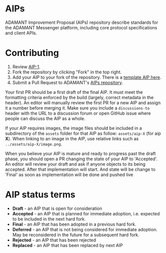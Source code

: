 # AIPs
ADAMANT Improvement Proposal (AIPs) repository describe standards for the ADAMANT Messenger platform, including core protocol specifications and client APIs.

# Contributing

 1. Review [AIP-1](AIPS/aip-1.md).
 2. Fork the repository by clicking "Fork" in the top right.
 3. Add your AIP to your fork of the repository. There is a [template AIP here](aip-X.md).
 4. Submit a Pull Request to ADAMANT's [AIPs repository](https://github.com/Adamant-im/AIPs).

Your first PR should be a first draft of the final AIP. It must meet the formatting criteria enforced by the build (largely, correct metadata in the header). An editor will manually review the first PR for a new AIP and assign it a number before merging it. Make sure you include a `discussions-to` header with the URL to a discussion forum or open GitHub issue where people can discuss the AIP as a whole.

If your AIP requires images, the image files should be included in a subdirectory of the `assets` folder for that AIP as follow: `assets/aip-X` (for aip **X**). When linking to an image in the AIP, use relative links such as `../assets/aip-X/image.png`.

When you believe your AIP is mature and ready to progress past the draft phase, you should open a PR changing the state of your AIP to 'Accepted'. An editor will review your draft and ask if anyone objects to its being accepted. After that implementation will start. And state will be change to 'Final' as soon as implementation will be done and pushed live

# AIP status terms
* **Draft** - an AIP that is open for consideration
* **Accepted** - an AIP that is planned for immediate adoption, i.e. expected to be included in the next hard fork.
* **Final** - an AIP that has been adopted in a previous hard fork.
* **Deferred** - an AIP that is not being considered for immediate adoption. May be reconsidered in the future for a subsequent hard fork.
* **Rejected** - an AIP that has been rejected
* **Replaced** - an AIP that has been replaced by next AIP
